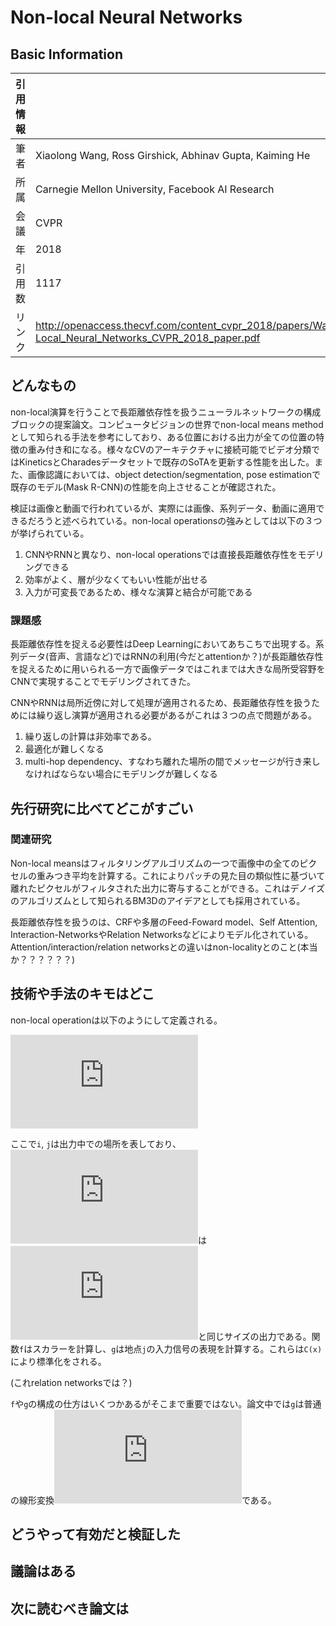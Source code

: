 # Non-local Neural Networks

## Basic Information

| 引用情報 |                                                                                                          |
| -------- | -------------------------------------------------------------------------------------------------------- |
| 筆者     | Xiaolong Wang, Ross Girshick, Abhinav Gupta, Kaiming He                                                  |
| 所属     | Carnegie Mellon University, Facebook AI Research                                                         |
| 会議     | CVPR                                                                                                     |
| 年       | 2018                                                                                                     |
| 引用数   | 1117                                                                                                     |
| リンク   | http://openaccess.thecvf.com/content_cvpr_2018/papers/Wang_Non-Local_Neural_Networks_CVPR_2018_paper.pdf |

## どんなもの

non-local演算を行うことで長距離依存性を扱うニューラルネットワークの構成ブロックの提案論文。コンピュータビジョンの世界でnon-local means methodとして知られる手法を参考にしており、ある位置における出力が全ての位置の特徴の重み付き和になる。様々なCVのアーキテクチャに接続可能でビデオ分類ではKineticsとCharadesデータセットで既存のSoTAを更新する性能を出した。また、画像認識においては、object detection/segmentation, pose estimationで既存のモデル(Mask R-CNN)の性能を向上させることが確認された。

検証は画像と動画で行われているが、実際には画像、系列データ、動画に適用できるだろうと述べられている。non-local operationsの強みとしては以下の３つが挙げられている。

1. CNNやRNNと異なり、non-local operationsでは直接長距離依存性をモデリングできる
2. 効率がよく、層が少なくてもいい性能が出せる
3. 入力が可変長であるため、様々な演算と結合が可能である

### 課題感

長距離依存性を捉える必要性はDeep Learningにおいてあちこちで出現する。系列データ(音声、言語など)ではRNNの利用(今だとattentionか？)が長距離依存性を捉えるために用いられる一方で画像データではこれまでは大きな局所受容野をCNNで実現することでモデリングされてきた。

CNNやRNNは局所近傍に対して処理が適用されるため、長距離依存性を扱うためには繰り返し演算が適用される必要があるがこれは３つの点で問題がある。

1. 繰り返しの計算は非効率である。
2. 最適化が難しくなる
3. multi-hop dependency、すなわち離れた場所の間でメッセージが行き来しなければならない場合にモデリングが難しくなる

## 先行研究に比べてどこがすごい

### 関連研究

Non-local meansはフィルタリングアルゴリズムの一つで画像中の全てのピクセルの重みつき平均を計算する。これによりパッチの見た目の類似性に基づいて離れたピクセルがフィルタされた出力に寄与することができる。これはデノイズのアルゴリズムとして知られるBM3Dのアイデアとしても採用されている。

長距離依存性を扱うのは、CRFや多層のFeed-Foward model、Self Attention, Interaction-NetworksやRelation Networksなどによりモデル化されている。Attention/interaction/relation networksとの違いはnon-localityとのこと(本当か？？？？？？)

## 技術や手法のキモはどこ

non-local operationは以下のようにして定義される。

![non-local operation](https://latex.codecogs.com/gif.latex?y_i%20%3D%20%5Cfrac%7B1%7D%7Bc%28x%29%7D%5Csum_%7B%5Cforall%20j%7Df%28x_i%2C%20x_j%29g%28x_j%29)

ここで`i`, `j`は出力中での場所を表しており、![y](https://latex.codecogs.com/gif.latex?y)は![x](https://latex.codecogs.com/gif.latex?x)と同じサイズの出力である。関数`f`はスカラーを計算し、`g`は地点`j`の入力信号の表現を計算する。これらは`C(x)`により標準化をされる。

(これrelation networksでは？)

`f`や`g`の構成の仕方はいくつかあるがそこまで重要ではない。論文中では`g`は普通の線形変換![g](https://latex.codecogs.com/gif.latex?g%28x_j%29%20%3D%20W_g%20x_j)である。

## どうやって有効だと検証した

## 議論はある

## 次に読むべき論文は
